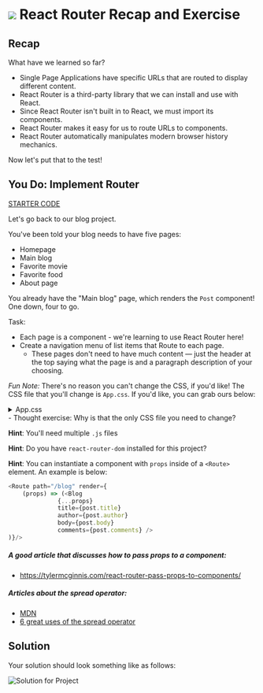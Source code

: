 # ![](https://ga-dash.s3.amazonaws.com/production/assets/logo-9f88ae6c9c3871690e33280fcf557f33.png) React Router Recap and Exercise



## Recap
What have we learned so far?
* Single Page Applications have specific URLs that are routed to display
  different content.
* React Router is a third-party library that we can install and use with React.
* Since React Router isn't built in to React, we must import its components.
* React Router makes it easy for us to route URLs to components.
* React Router automatically manipulates modern browser history mechanics.

Now let's put that to the test!

## You Do: Implement Router

[STARTER CODE](https://github.com/sei-eternity/lab-w08d04-react-router-blog)

Let's go back to our blog project.

You've been told your blog needs to have five pages:
- Homepage
- Main blog
- Favorite movie
- Favorite food
- About page

You already have the "Main blog" page, which renders the `Post` component! One down, four to go.

Task:

- Each page is a component - we're learning to use React Router here!
- Create a navigation menu of list items that Route to each page.
  - These pages don't need to have much content — just the header at the top saying what the page is and a paragraph description of your choosing.

_Fun Note:_ There's no reason you can't change the CSS, if you'd like! The CSS file that you'll change is `App.css`. If you'd like, you can grab ours below:


<details>
  <summary>App.css</summary>

  ```css
  @import url('https://fonts.googleapis.com/css?family=Spectral:500,700');
@import url('https://fonts.googleapis.com/css?family=Raleway:400,400i,600i');

a {
  margin: 20px 30px 0px 0px;
  font-family: "Spectral", serif;
  color: blue;
}

body {
  font-size: 16px;
  line-height: 1.5;
  color: #002F2F;
  font-family: "Raleway", sans-serif;
}

li {
  font-style: italic;
}

ol {
  font-weight: bold;
}

body {
  background: #EFECCA;
}

h1 {
  font-size: 26px;
  color: #046380;
  text-transform: uppercase;
  text-decoration: underline;
  text-align: center;
  letter-spacing: 2px;
  font-family: "Spectral", serif;
}

h2 {
  font-size: 24px;
  color: #046380;
  text-align: center;
  font-family: "Spectral", serif;
}

h3 {
  font-size: 22px;
  color: #046380;
  text-align: center;
  font-family: "Spectral", serif;
}


.App {
  text-align: center;
}

.App-logo {
  animation: App-logo-spin infinite 20s linear;
  height: 80px;
}

.App-header {
  background-color: #222;
  height: 150px;
  padding: 20px;
  color: white;
}

.App-intro {
  font-size: large;
}

@keyframes App-logo-spin {
  from { transform: rotate(0deg); }
  to { transform: rotate(360deg); }
}
```

</details>
 - Thought exercise: Why is that the only CSS file you need to change?

**Hint**: You'll need multiple `.js` files

**Hint**: Do you have `react-router-dom` installed for this project?

**Hint**: You can instantiate a component with `props` inside of a `<Route>` element. An example is below:


```js
<Route path="/blog" render={
    (props) => (<Blog
              {...props}
              title={post.title}
              author={post.author}
              body={post.body}
              comments={post.comments} />
)}/>
```

##### A good article that discusses how to pass props to a component: 
- https://tylermcginnis.com/react-router-pass-props-to-components/

##### Articles about the spread operator: 
- [MDN](https://developer.mozilla.org/en-US/docs/Web/JavaScript/Reference/Operators/Spread_syntax)
- [6 great uses of the spread operator](https://davidwalsh.name/spread-operator)

## Solution

Your solution should look something like as follows:

![Solution for Project](assets/router-solution.png)
